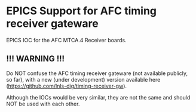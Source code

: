 # EPICS Support for AFC timing receiver gateware

EPICS IOC for the AFC MTCA.4 Receiver boards.

## !!! WARNING !!!

Do NOT confuse the AFC timing receiver gateware
(not available publicly, so far), with a new (under
development) version available here
(https://github.com/lnls-dig/timing-receiver-gw).

Although the IOCs would be very similar, they are not
the same and should NOT be used with each other.
